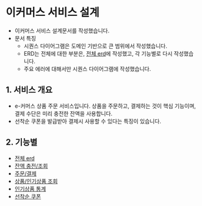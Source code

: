 # 이커머스 서비스 설계
- 이커머스 서비스 설계문서를 작성했습니다.
- 문서 특징
  - 시퀀스 다이어그램은 도메인 기반으로 큰 범위에서 작성했습니다.
  - ERD는 전체에 대한 부분은, [전체 erd](./erd.md)에 작성했고, 각 기능별로 다시 작성했습니다.
  - 주요 에러에 대해서만 시퀀스 다이어그램에 작성했습니다.
  
## 1. 서비스 개요
- e-커머스 상품 주문 서비스입니다. 상품을 주문하고, 결제하는 것이 핵심 기능이며, 결제 수단은 미리 충전한 잔액을 사용합니다.
- 선착순 쿠폰을 발급받아 결제시 사용할 수 있다는 특징이 있습니다.

## 2. 기능별 
- [전체 erd](./erd.md)
- [잔액 충전/조회](./charge.md)
- [주문/결제](./order-pay.md)
- [상품/인기상품 조회](./product.md)
- [인기상품 통계](./product-stat.md)
- [선착순 쿠폰](./coupon.md)
